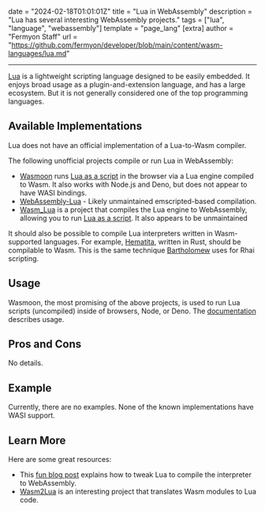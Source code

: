 date = "2024-02-18T01:01:01Z"
title = "Lua in WebAssembly"
description = "Lua has several interesting WebAssembly projects."
tags = ["lua", "language", "webassembly"]
template = "page_lang"
[extra]
author = "Fermyon Staff"
url = "https://github.com/fermyon/developer/blob/main/content/wasm-languages/lua.md"

---

[Lua](https://www.lua.org/) is a lightweight scripting language designed to be easily embedded. It enjoys broad usage as a plugin-and-extension language, and has a large ecosystem. But it is not generally considered one of the top programming languages.

## Available Implementations

Lua does not have an official implementation of a Lua-to-Wasm compiler.

The following unofficial projects compile or run Lua in WebAssembly:

- [Wasmoon](https://github.com/ceifa/wasmoon) runs [Lua as a script](https://www.fermyon.com/blog/scripts-vs-compiled-wasm) in the browser via a Lua engine compiled to Wasm. It also works with Node.js and Deno, but does not appear to have WASI bindings.
- [WebAssembly-Lua](https://github.com/ysugimoto/webassembly-lua) - Likely unmaintained emscripted-based compilation.
- [Wasm_Lua](https://github.com/vvanders/wasm_lua) is a project that compiles the Lua engine to WebAssembly, allowing you to run [Lua as a script](https://www.fermyon.com/blog/scripts-vs-compiled-wasm). It also appears to be unmaintained

It should also be possible to compile Lua interpreters written in Wasm-supported languages. For example, [Hematita](https://crates.io/crates/hematita), written in Rust, should be compilable to Wasm. This is the
same technique [Bartholomew](https://developer.fermyon.com/bartholomew/index) uses for Rhai scripting. 

## Usage

Wasmoon, the most promising of the above projects, is used to run Lua scripts (uncompiled) inside of browsers, Node, or Deno. The [documentation](https://github.com/ceifa/wasmoon#api-usage) describes usage.

## Pros and Cons

No details. 

## Example

Currently, there are no examples. None of the known implementations have WASI support.

## Learn More

Here are some great resources:

- This [fun blog post](https://yiwei.dev/port-lua-to-web-environment-using-webassembly/) explains how to tweak Lua to compile the interpreter to WebAssembly.
- [Wasm2Lua](https://github.com/SwadicalRag/wasm2lua) is an interesting project that translates Wasm modules to Lua code. 
